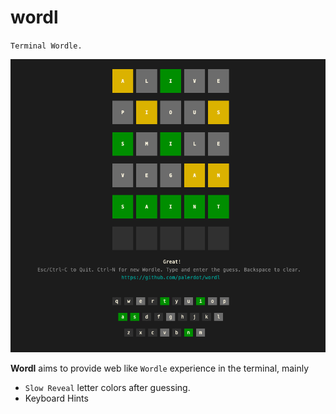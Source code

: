 # wordl

`Terminal Wordle.`

<img src="./wordl.png" alt="Wordl - Web like Terminal Wordle">

**Wordl** aims to provide web like `Wordle` experience in the terminal, mainly
- `Slow Reveal` letter colors after guessing.
- Keyboard Hints




